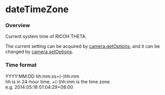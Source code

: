 # dateTimeZone

### Overview

Current system time of RICOH THETA.

The current setting can be acquired by [camera.getOptions](../commands/camera.get_options.md), and it can be changed by [camera.setOptions](../commands/camera.set_options.md).

### Time format

YYYY:MM:DD hh:mm:ss+(-)hh:mm  
hh is in 24-hour time, +(-)hh:mm is the time zone.   
e.g. 2014:05:18 01:04:29+08:00
